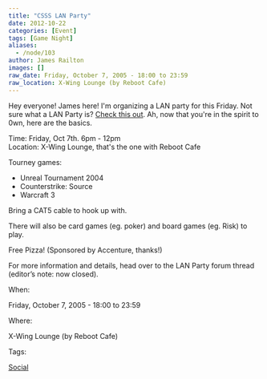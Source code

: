 ```yaml
---
title: "CSSS LAN Party"
date: 2012-10-22
categories: [Event]
tags: [Game Night]
aliases:
  - /node/103
author: James Railton
images: []
raw_date: Friday, October 7, 2005 - 18:00 to 23:59
raw_location: X-Wing Lounge (by Reboot Cafe)
---
```


Hey everyone! James here! I'm organizing a LAN party for this Friday. Not sure what a LAN Party is? [Check this out](http://www.lanparty.com/theguide/gettingstarted.shtm). Ah, now that you're in the spirit to 0wn, here are the basics.

Time: Friday, Oct 7th. 6pm - 12pm \
Location: X-Wing Lounge, that's the one with Reboot Cafe

Tourney games:
- Unreal Tournament 2004
- Counterstrike: Source
- Warcraft 3

Bring a CAT5 cable to hook up with.

There will also be card games (eg. poker) and board games (eg. Risk) to play.

Free Pizza! (Sponsored by Accenture, thanks!)

For more information and details, head over to the LAN Party forum thread (editor’s note: now closed).

When: 

Friday, October 7, 2005 - 18:00 to 23:59

Where: 

X-Wing Lounge (by Reboot Cafe)

Tags: 

[Social](/social)
